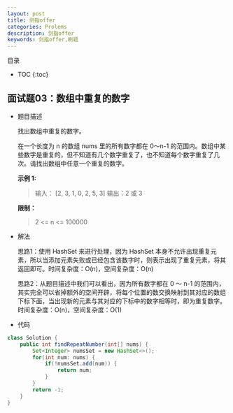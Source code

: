 ```yaml
---
layout: post
title: 剑指offer
categories: Prolems
description: 剑指offer
keywords: 剑指offer,刷题
---
```


目录

* TOC
{:toc}

## 面试题03：数组中重复的数字   

* 题目描述

    找出数组中重复的数字。
    
    在一个长度为 n 的数组 nums 里的所有数字都在 0～n-1 的范围内。数组中某些数字是重复的，但不知道有几个数字重复了，也不知道每个数字重复了几次。请找出数组中任意一个重复的数字。
    
    **示例 1:**

    >输入：
     [2, 3, 1, 0, 2, 5, 3]
     输出：2 或 3
     
     **限制：**
     
     >2 <= n <= 100000

* 解法

    思路1：使用 HashSet 来进行处理，因为 HashSet 本身不允许出现重复元素，所以当添加元素失败或已经包含该数字时，则表示出现了重复元素，将其返回即可。时间复杂度：O(n)，空间复杂度：O(n)
    
    思路2：从题目描述中我们可以看出，因为所有数字都在 0 ～ n-1 的范围内，其实完全可以省掉额外的空间开辟，将每个位置的数交换映射到其对应的数组下标下面，当出现新的元素与其对应的下标中的数字相等时，即为重复数字。时间复杂度：O(n)，空间复杂度：O(1)

* 代码

```java
class Solution {
    public int findRepeatNumber(int[] nums) {
        Set<Integer> numsSet = new HashSet<>();
        for(int num: nums) {
            if(!numsSet.add(num)) {
                return num;
            }
        }
        return -1;
    }
}
```